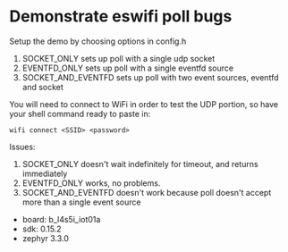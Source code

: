 # Demonstrate eswifi poll bugs

Setup the demo by choosing options in config.h

1. SOCKET_ONLY sets up poll with a single udp socket
2. EVENTFD_ONLY sets up poll with a single eventfd source
3. SOCKET_AND_EVENTFD sets up poll with two event sources, eventfd and socket

You will need to connect to WiFi in order to test the UDP portion, so have your shell command ready to paste in:

```
wifi connect <SSID> <password>
```

Issues:

1. SOCKET_ONLY doesn't wait indefinitely for timeout, and returns immediately
2. EVENTFD_ONLY works, no problems. 
3. SOCKET_AND_EVENTFD doesn't work because poll doesn't accept more than a single event source

* board: b_l4s5i_iot01a
* sdk: 0.15.2
* zephyr 3.3.0
